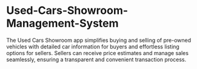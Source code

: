 # Used-Cars-Showroom-Management-System
The Used Cars Showroom app simplifies buying and selling of pre-owned vehicles with detailed car information for buyers and effortless listing options for sellers. Sellers can receive price estimates and manage sales seamlessly, ensuring a transparent and convenient transaction process.
